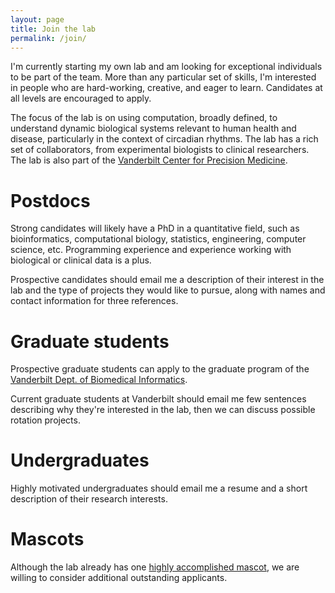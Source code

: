 ```yaml
---
layout: page
title: Join the lab
permalink: /join/
---
```


I'm currently starting my own lab and am looking for exceptional individuals to be part of the team. More than any particular set of skills, I'm interested in people who are hard-working, creative, and eager to learn. Candidates at all levels are encouraged to apply.

The focus of the lab is on using computation, broadly defined, to understand dynamic biological systems relevant to human health and disease, particularly in the context of circadian rhythms. The lab has a rich set of collaborators, from experimental biologists to clinical researchers. The lab is also part of the [Vanderbilt Center for Precision Medicine](https://www.vumc.org/cpm).

# Postdocs

Strong candidates will likely have a PhD in a quantitative field, such as bioinformatics, computational biology, statistics, engineering, computer science, etc. Programming experience and experience working with biological or clinical data is a plus.

Prospective candidates should email me a description of their interest in the lab and the type of projects they would like to pursue, along with names and contact information for three references.

# Graduate students

Prospective graduate students can apply to the graduate program of the [Vanderbilt Dept. of Biomedical Informatics](https://www.vumc.org/dbmi/research-ms-and-phd-program).

Current graduate students at Vanderbilt should email me few sentences describing why they're interested in the lab, then we can discuss possible rotation projects.

# Undergraduates

Highly motivated undergraduates should email me a resume and a short description of their research interests.

# Mascots

Although the lab already has one [highly accomplished mascot](http://www.dogshowscores.com/dogs/DN33239206), we are willing to consider additional outstanding applicants.
